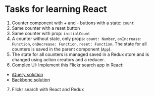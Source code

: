 # Tasks for learning React

1. Counter component with + and - buttons with a state: `count`
2. Same counter with a reset button
3. Same counter with prop: `initialCount`
4. A counter without state, only props: `count: Number`, `onIncrease: Function`, `onDecrease: Function`, `reset: Function`. The state for all counters is saved in the parent component (`App`).
5. The state for all counters is managed saved in a Redux store and is changed using action creators and a reducer.
6. Complex UI: Implement this Flickr search app in React:
  - [jQuery solution](http://molily.de/javascript-introduction/flickr-jquery.html)
  - [Backbone solution](http://molily.de/javascript-introduction/flickr-backbone.html)
7. Flickr search with React and Redux
